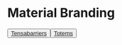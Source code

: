 <!DOCTYPE html>
<html lang="es">
<head>
 <link rel="stylesheet" type="text/css" href="style.css">
<meta charset="UTF-8">
  <meta name="viewport" content="width=device-width, initial-scale=1.0">
<H1>Material Branding</H1>
</head>
<body>
<td>
<button id="boton2" onclick="window.location"><a href="https://github.com/warehouseVY/Tensa-totem/blob/Tensabarriers/Readme.md" target="_blank">Tensabarriers</a>
</td>
 
<td> <button id="boton2" onclick="window.location"><a href="https://github.com/warehouseVY/Tensa-totem/blob/Totems/Readme.md" target="_blank">Totems</a>
</button></td>

</body>

</html>







